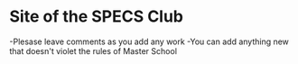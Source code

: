 # Site of the SPECS Club
-Plesase leave comments as you add any work
-You can add anything new that doesn't violet the rules of Master School
